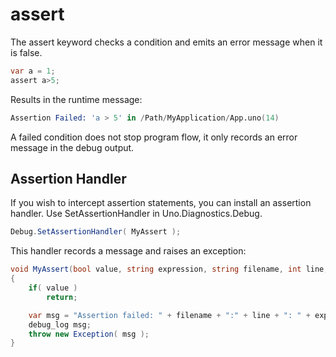 # assert

The assert keyword checks a condition and emits an error message when it is false.

```csharp
var a = 1;
assert a>5;
```

Results in the runtime message:

```s
Assertion Failed: 'a > 5' in /Path/MyApplication/App.uno(14)
```

A failed condition does not stop program flow, it only records an error message in the debug output.

## Assertion Handler

If you wish to intercept assertion statements, you can install an assertion handler. Use SetAssertionHandler in Uno.Diagnostics.Debug.

```csharp
Debug.SetAssertionHandler( MyAssert );
```

This handler records a message and raises an exception:

```csharp
void MyAssert(bool value, string expression, string filename, int line, params object[] operands)
{
    if( value )
        return;

    var msg = "Assertion failed: " + filename + ":" + line + ": " + expression;
    debug_log msg;
    throw new Exception( msg );
}
```